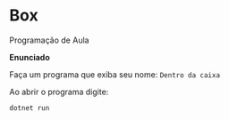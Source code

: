 # Box
Programação de Aula

**Enunciado**

Faça um programa que exiba seu nome: `Dentro da caixa`

Ao abrir o programa digite:

```
dotnet run
```